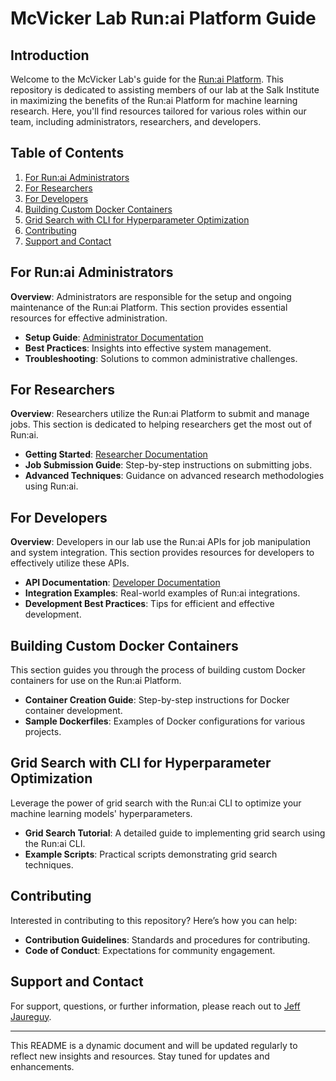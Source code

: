# McVicker Lab Run:ai Platform Guide

## Introduction
Welcome to the McVicker Lab's guide for the [Run:ai Platform](https://www.run.ai/platform). This repository is dedicated to assisting members of our lab at the Salk Institute in maximizing the benefits of the Run:ai Platform for machine learning research. Here, you'll find resources tailored for various roles within our team, including administrators, researchers, and developers.

## Table of Contents
1. [For Run:ai Administrators](#for-runai-administrators)
2. [For Researchers](#for-researchers)
3. [For Developers](#for-developers)
4. [Building Custom Docker Containers](#building-custom-docker-containers)
5. [Grid Search with CLI for Hyperparameter Optimization](#grid-search-with-cli-for-hyperparameter-optimization)
6. [Contributing](#contributing)
7. [Support and Contact](#support-and-contact)

## For Run:ai Administrators
**Overview**: Administrators are responsible for the setup and ongoing maintenance of the Run:ai Platform. This section provides essential resources for effective administration.

- **Setup Guide**: [Administrator Documentation](https://docs.run.ai/latest/admin/overview-administrator/)
- **Best Practices**: Insights into effective system management.
- **Troubleshooting**: Solutions to common administrative challenges.

## For Researchers
**Overview**: Researchers utilize the Run:ai Platform to submit and manage jobs. This section is dedicated to helping researchers get the most out of Run:ai.

- **Getting Started**: [Researcher Documentation](https://docs.run.ai/latest/Researcher/overview-researcher/)
- **Job Submission Guide**: Step-by-step instructions on submitting jobs.
- **Advanced Techniques**: Guidance on advanced research methodologies using Run:ai.

## For Developers
**Overview**: Developers in our lab use the Run:ai APIs for job manipulation and system integration. This section provides resources for developers to effectively utilize these APIs.

- **API Documentation**: [Developer Documentation](https://docs.run.ai/latest/developer/overview-developer/)
- **Integration Examples**: Real-world examples of Run:ai integrations.
- **Development Best Practices**: Tips for efficient and effective development.

## Building Custom Docker Containers
This section guides you through the process of building custom Docker containers for use on the Run:ai Platform.

- **Container Creation Guide**: Step-by-step instructions for Docker container development.
- **Sample Dockerfiles**: Examples of Docker configurations for various projects.

## Grid Search with CLI for Hyperparameter Optimization
Leverage the power of grid search with the Run:ai CLI to optimize your machine learning models' hyperparameters.

- **Grid Search Tutorial**: A detailed guide to implementing grid search using the Run:ai CLI.
- **Example Scripts**: Practical scripts demonstrating grid search techniques.

## Contributing
Interested in contributing to this repository? Here’s how you can help:

- **Contribution Guidelines**: Standards and procedures for contributing.
- **Code of Conduct**: Expectations for community engagement.

## Support and Contact
For support, questions, or further information, please reach out to [Jeff Jaureguy](mailto:jjauregu@ucsd.com).

---

This README is a dynamic document and will be updated regularly to reflect new insights and resources. Stay tuned for updates and enhancements.
